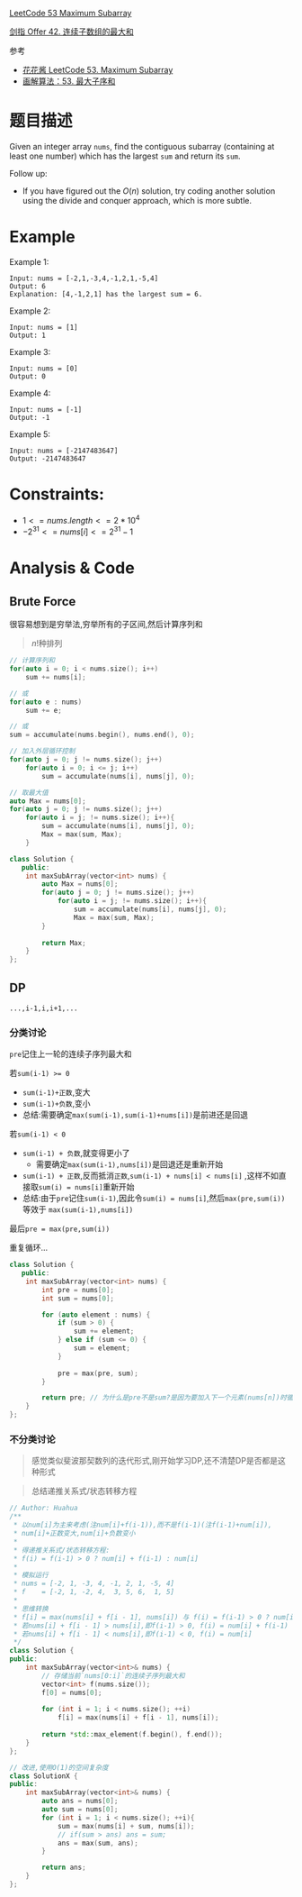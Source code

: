 [LeetCode 53 Maximum Subarray](https://leetcode-cn.com/problems/maximum-subarray/)

[剑指 Offer 42. 连续子数组的最大和](https://leetcode-cn.com/problems/lian-xu-zi-shu-zu-de-zui-da-he-lcof/)

参考

- [花花酱 LeetCode 53. Maximum Subarray](http://zxi.mytechroad.com/blog/dynamic-programming/leetcode-53-maximum-subarray/)
- [画解算法：53. 最大子序和](https://leetcode-cn.com/problems/maximum-subarray/solution/hua-jie-suan-fa-53-zui-da-zi-xu-he-by-guanpengchn/)

# 题目描述

Given an integer array `nums`, find the contiguous subarray (containing at least one number) which has the largest `sum` and return its `sum`.

Follow up: 

- If you have figured out the $O(n)$ solution, try coding another solution using the divide and conquer approach, which is more subtle.

# Example

Example 1:

```
Input: nums = [-2,1,-3,4,-1,2,1,-5,4]
Output: 6
Explanation: [4,-1,2,1] has the largest sum = 6.
```

Example 2:

```
Input: nums = [1]
Output: 1
```

Example 3:

```
Input: nums = [0]
Output: 0
```

Example 4:

```
Input: nums = [-1]
Output: -1
```

Example 5:

```
Input: nums = [-2147483647]
Output: -2147483647
```

# **Constraints:**

- $1 <= nums.length <= 2 * 10^4$
- $-2^{31} <= nums[i] <= 2^{31} - 1$

# Analysis & Code

## Brute Force

很容易想到是穷举法,穷举所有的子区间,然后计算序列和

> $n!$种排列

```C++
// 计算序列和
for(auto i = 0; i < nums.size(); i++)
    sum += nums[i];

// 或
for(auto e : nums)
    sum += e;

// 或
sum = accumulate(nums.begin(), nums.end(), 0);
```

```C++
// 加入外层循环控制
for(auto j = 0; j != nums.size(); j++)
    for(auto i = 0; i <= j; i++)
        sum = accumulate(nums[i], nums[j], 0);
```

```C++
// 取最大值
auto Max = nums[0];
for(auto j = 0; j != nums.size(); j++)
    for(auto i = j; != nums.size(); i++){
        sum = accumulate(nums[i], nums[j], 0);
        Max = max(sum, Max);
    }
```

```C++
class Solution {
   public:
    int maxSubArray(vector<int> nums) {
		auto Max = nums[0];
		for(auto j = 0; j != nums.size(); j++)
    		for(auto i = j; != nums.size(); i++){
        		sum = accumulate(nums[i], nums[j], 0);
        		Max = max(sum, Max);
    	}
        
        return Max;
    }
};
```



## DP

`...,i-1,i,i+1,...`

### 分类讨论

`pre`记住上一轮的连续子序列最大和

若`sum(i-1) >= 0`

- `sum(i-1)+正数`,变大
- `sum(i-1)+负数`,变小
- 总结:需要确定`max(sum(i-1),sum(i-1)+nums[i])`是前进还是回退

若`sum(i-1) < 0`

- `sum(i-1) + 负数`,就变得更小了
  - 需要确定`max(sum(i-1),nums[i])`是回退还是重新开始
- `sum(i-1) + 正数`,反而抵消`正数`,`sum(i-1) + nums[i] < nums[i]` ,这样不如直接取`sum(i) = nums[i]`重新开始
- 总结:由于`pre`记住`sum(i-1)`,因此令`sum(i) = nums[i]`,然后`max(pre,sum(i))`等效于 `max(sum(i-1),nums[i])`

最后`pre = max(pre,sum(i))`

重复循环...

```C++
class Solution {
   public:
    int maxSubArray(vector<int> nums) {
        int pre = nums[0];
        int sum = nums[0];

        for (auto element : nums) {
            if (sum > 0) { 
                sum += element;
            } else if (sum <= 0) { 
                sum = element;
            }
            
            pre = max(pre, sum); 
        } 

        return pre; // 为什么是pre不是sum?是因为要加入下一个元素(nums[n])时循环退出了
    }
};
```

### 不分类讨论

> 感觉类似斐波那契数列的迭代形式,刚开始学习DP,还不清楚DP是否都是这种形式

> 总结递推关系式/状态转移方程

```C++
// Author: Huahua
/**
 * 以num[i]为主来考虑(注num[i]+f(i-1)),而不是f(i-1)(注f(i-1)+num[i]),
 * num[i]+正数变大,num[i]+负数变小
 * 
 * 得递推关系式/状态转移方程: 
 * f(i) = f(i-1) > 0 ? num[i] + f(i-1) : num[i]
 * 
 * 模拟运行
 * nums = [-2, 1, -3, 4, -1, 2, 1, -5, 4]
 * f    = [-2, 1, -2, 4,  3, 5, 6,  1, 5]
 * 
 * 思维转换
 * f[i] = max(nums[i] + f[i - 1], nums[i]) 与 f(i) = f(i-1) > 0 ? num[i] + f(i-1) : num[i]等价
 * 若nums[i] + f[i - 1] > nums[i],即f(i-1) > 0, f(i) = num[i] + f(i-1)
 * 若nums[i] + f[i - 1] < nums[i],即f(i-1) < 0, f(i) = num[i]
 */
class Solution {
public:
    int maxSubArray(vector<int>& nums) {
        // 存储当前`nums[0:i]`的连续子序列最大和
        vector<int> f(nums.size()); 
        f[0] = nums[0];
        
        for (int i = 1; i < nums.size(); ++i)
            f[i] = max(nums[i] + f[i - 1], nums[i]);
        
        return *std::max_element(f.begin(), f.end());
    }
};

// 改进,使用O(1)的空间复杂度
class SolutionX {
public:
    int maxSubArray(vector<int>& nums) {
        auto ans = nums[0];
        auto sum = nums[0];    
        for (int i = 1; i < nums.size(); ++i){
            sum = max(nums[i] + sum, nums[i]);
            // if(sum > ans) ans = sum;
            ans = max(sum, ans);
        }

        return ans;
    }
};
```

